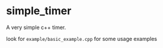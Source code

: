 # simple_timer

A very simple c++ timer.

look for `example/basic_example.cpp` for some usage examples